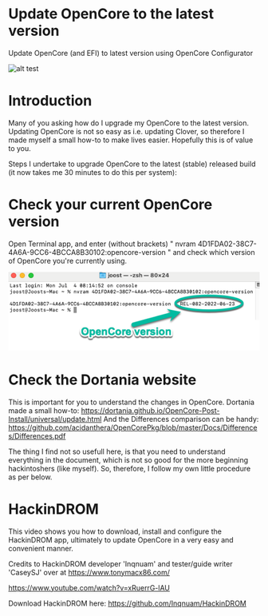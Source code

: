 # Update OpenCore to the latest version
Update OpenCore (and EFI) to latest version using OpenCore Configurator

![alt test](/Pictures/OpenCoreUpdate.png)

# Introduction
Many of you asking how do I upgrade my OpenCore to the latest version. Updating OpenCore is not so easy as i.e. updating Clover, so therefore I made myself a small how-to to make lives easier. Hopefully this is of value to you.

Steps I undertake to upgrade OpenCore to the latest (stable) released build (it now takes me 30 minutes to do this per system): 

# Check your current OpenCore version
Open Terminal app, and enter (without brackets) 
" nvram 4D1FDA02-38C7-4A6A-9CC6-4BCCA8B30102:opencore-version " 
and check which version of OpenCore you're currently using.
 
 ![alt test](/Pictures/2022-07-04_09-03-42.png)


# Check the Dortania website
This is important for you to understand the changes in OpenCore. Dortania made a small how-to:
https://dortania.github.io/OpenCore-Post-Install/universal/update.html
And the Differences comparison can be handy:
https://github.com/acidanthera/OpenCorePkg/blob/master/Docs/Differences/Differences.pdf

The thing I find not so usefull here, is that you need to understand everything in the document, which is not so good for the more beginning hackintoshers (like myself). So, therefore, I follow my own little procedure as per below. 


# HackinDROM

This video shows you how to download, install and configure the HackinDROM app, ultimately to update OpenCore in a very easy and convenient manner.

Credits to HackinDROM developer 'Inqnuam' and tester/guide writer 'CaseySJ' over at https://www.tonymacx86.com/

https://www.youtube.com/watch?v=xRuerrG-lAU

Download HackinDROM here: https://github.com/Inqnuam/HackinDROM


